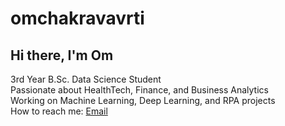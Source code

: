 # omchakravavrti
## Hi there, I'm Om 
3rd Year B.Sc. Data Science Student  
Passionate about HealthTech, Finance, and Business Analytics  
Working on Machine Learning, Deep Learning, and RPA projects  
How to reach me: [Email](omlp.14122024@email.com)
